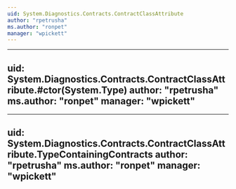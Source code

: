 ```yaml
---
uid: System.Diagnostics.Contracts.ContractClassAttribute
author: "rpetrusha"
ms.author: "ronpet"
manager: "wpickett"
---
```


---
uid: System.Diagnostics.Contracts.ContractClassAttribute.#ctor(System.Type)
author: "rpetrusha"
ms.author: "ronpet"
manager: "wpickett"
---

---
uid: System.Diagnostics.Contracts.ContractClassAttribute.TypeContainingContracts
author: "rpetrusha"
ms.author: "ronpet"
manager: "wpickett"
---
